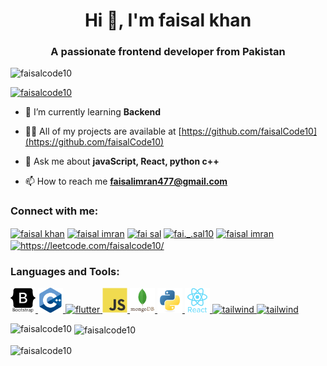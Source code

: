<h1 align="center">Hi 👋, I'm faisal khan</h1>
<h3 align="center">A passionate frontend developer from Pakistan</h3>

<p align="left"> <img src="https://komarev.com/ghpvc/?username=faisalcode10&label=Profile%20views&color=0e75b6&style=flat" alt="faisalcode10" /> </p>

<p align="left"> <a href="https://github.com/ryo-ma/github-profile-trophy"><img src="https://github-profile-trophy.vercel.app/?username=faisalcode10" alt="faisalcode10" /></a> </p>

<!-- - 🔭 I’m currently working on **Face Recognition attendance system** -->

- 🌱 I’m currently learning **Backend**

- 👨‍💻 All of my projects are available at [https://github.com/faisalCode10](https://github.com/faisalCode10)

- 💬 Ask me about **javaScript, React, python c++**

- 📫 How to reach me **faisalimran477@gmail.com**

<h3 align="left">Connect with me:</h3>
<p align="left">
<a href="https://linkedin.com/in/faisal khan" target="blank"><img align="center" src="https://raw.githubusercontent.com/rahuldkjain/github-profile-readme-generator/master/src/images/icons/Social/linked-in-alt.svg" alt="faisal khan" height="30" width="40" /></a>
<a href="https://stackoverflow.com/users/17017149/faisal-imran" target="blank"><img align="center" src="https://raw.githubusercontent.com/rahuldkjain/github-profile-readme-generator/master/src/images/icons/Social/stack-overflow.svg" alt="faisal imran" height="30" width="40" /></a>
<a href="https://fb.com/fai sal" target="blank"><img align="center" src="https://raw.githubusercontent.com/rahuldkjain/github-profile-readme-generator/master/src/images/icons/Social/facebook.svg" alt="fai sal" height="30" width="40" /></a>
<a href="https://instagram.com/fai._.sal10" target="blank"><img align="center" src="https://raw.githubusercontent.com/rahuldkjain/github-profile-readme-generator/master/src/images/icons/Social/instagram.svg" alt="fai._.sal10" height="30" width="40" /></a>
<a href="https://www.hackerrank.com/faisalimran477" target="blank"><img align="center" src="https://raw.githubusercontent.com/rahuldkjain/github-profile-readme-generator/master/src/images/icons/Social/hackerrank.svg" alt="faisal imran" height="30" width="40" /></a>
 <a href="https://www.leetcode.com/https://leetcode.com/faisalcode10/" target="blank"><img align="center" src="https://raw.githubusercontent.com/rahuldkjain/github-profile-readme-generator/master/src/images/icons/Social/leet-code.svg" alt="https://leetcode.com/faisalcode10/" height="30" width="40" /></a>
</p>


<h3 align="left">Languages and Tools:</h3>
<p align="left"> <a href="https://getbootstrap.com" target="_blank" rel="noreferrer"> <img src="https://raw.githubusercontent.com/devicons/devicon/master/icons/bootstrap/bootstrap-plain-wordmark.svg" alt="bootstrap" width="40" height="40"/> </a> <a href="https://www.w3schools.com/cpp/" target="_blank" rel="noreferrer"> <img src="https://raw.githubusercontent.com/devicons/devicon/master/icons/cplusplus/cplusplus-original.svg" alt="cplusplus" width="40" height="40"/> </a> <a href="https://flutter.dev" target="_blank" rel="noreferrer"> <img src="https://www.vectorlogo.zone/logos/flutterio/flutterio-icon.svg" alt="flutter" width="40" height="40"/> </a> <a href="https://developer.mozilla.org/en-US/docs/Web/JavaScript" target="_blank" rel="noreferrer"> <img src="https://raw.githubusercontent.com/devicons/devicon/master/icons/javascript/javascript-original.svg" alt="javascript" width="40" height="40"/> </a> <a href="https://www.mongodb.com/" target="_blank" rel="noreferrer"> <img src="https://raw.githubusercontent.com/devicons/devicon/master/icons/mongodb/mongodb-original-wordmark.svg" alt="mongodb" width="40" height="40"/> </a> <a href="https://www.python.org" target="_blank" rel="noreferrer"> <img src="https://raw.githubusercontent.com/devicons/devicon/master/icons/python/python-original.svg" alt="python" width="40" height="40"/> </a> <a href="https://reactjs.org/" target="_blank" rel="noreferrer"> <img src="https://raw.githubusercontent.com/devicons/devicon/master/icons/react/react-original-wordmark.svg" alt="react" width="40" height="40"/> </a> <a href="https://tailwindcss.com/" target="_blank" rel="noreferrer"> <img src="https://www.vectorlogo.zone/logos/tailwindcss/tailwindcss-icon.svg" alt="tailwind" width="40" height="40"/> </a>
 <a href="https://sass-lang.com/" target="_blank" rel="noreferrer"> <img src="https://www.vectorlogo.zone/logos/sass-lang/sass-lang-ar21.svg" alt="tailwind" width="40" height="40"/> </a>
</p>

<p><img align="left" src="https://github-readme-stats.vercel.app/api/top-langs?username=faisalcode10&show_icons=true&locale=en&layout=compact" alt="faisalcode10" /></p>

<p>&nbsp;<img align="center" src="https://github-readme-stats.vercel.app/api?username=faisalcode10&show_icons=true&locale=en" alt="faisalcode10" /></p>

<p><img align="center" src="https://github-readme-streak-stats.herokuapp.com/?user=faisalcode10&" alt="faisalcode10" /></p>
